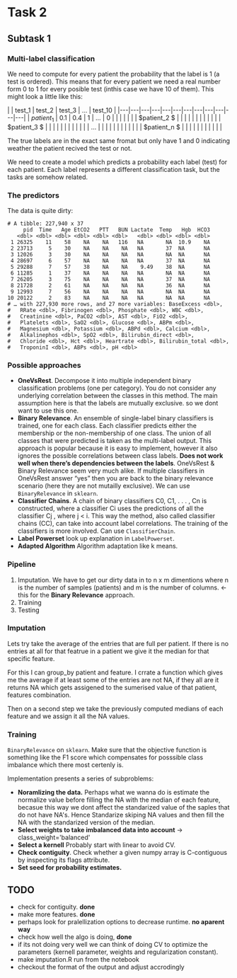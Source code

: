 # Task 2
## Subtask 1
### Multi-label classification
We need to compute for every patient the probability that the label is 1 (a test is ordered). This means that for every patient we need a real number form 0 to 1 for every posible test (inthis case we have 10 of them). This might look a little like this:

|   | test_1 | test_2 | test_3 | ... | test_10 |
|---|---|---|---|---|---|---|---|---|---|---|---|
| $patient_1$ |  0.1 |  0.4 | 1  |  ... |  0 |   |   |   |   |   |
| $patient_2 $ |   |   |   |   |   |   |   |   |   |   |
| $patient_3 $ |   |   |   |   |   |   |   |   |   |   |
| ... |   |   |   |   |   |   |   |   |   |   |
| $patient_n $ |   |   |   |   |   |   |   |   |   |   |

The true labels are in the exact same fromat but only have 1 and 0 indicating weather the patient recived the test or not. 

We need to create a model which predicts a probability each label (test) for each patient. Each label represents a different classification task, but the tasks are somehow related. 

### The predictors
The data is quite dirty:

```
# A tibble: 227,940 x 37     pid  Time   Age EtCO2   PTT   BUN Lactate  Temp   Hgb  HCO3   <dbl> <dbl> <dbl> <dbl> <dbl> <dbl>   <dbl> <dbl> <dbl> <dbl> 1 26325    11    58    NA    NA   116   NA       NA  10.9    NA 2 23713     5    30    NA    NA    NA   NA       37  NA      NA 3 12026     3    30    NA    NA    NA   NA       NA  NA      NA 4 28697     6    57    NA    NA    NA   NA       37  NA      NA 5 29288     7    57    38    NA    NA    9.49    38  NA      NA 6 11285     1    37    NA    NA    NA   NA       NA  NA      NA 7 26205     3    75    NA    NA    NA   NA       37  NA      NA 8 21728     2    61    NA    NA    NA   NA       36  NA      NA 9 12993     7    56    NA    NA    NA   NA       NA  NA      NA10 20122     2    83    NA    NA    NA   NA       NA  NA      NA# … with 227,930 more rows, and 27 more variables: BaseExcess <dbl>,#   RRate <dbl>, Fibrinogen <dbl>, Phosphate <dbl>, WBC <dbl>,#   Creatinine <dbl>, PaCO2 <dbl>, AST <dbl>, FiO2 <dbl>,#   Platelets <dbl>, SaO2 <dbl>, Glucose <dbl>, ABPm <dbl>,#   Magnesium <dbl>, Potassium <dbl>, ABPd <dbl>, Calcium <dbl>,#   Alkalinephos <dbl>, SpO2 <dbl>, Bilirubin_direct <dbl>,#   Chloride <dbl>, Hct <dbl>, Heartrate <dbl>, Bilirubin_total <dbl>,#   TroponinI <dbl>, ABPs <dbl>, pH <dbl>
```

### Possible approaches
* **OneVsRest**. Decompose it into multiple independent binary classification problems (one per category). You do not consider any underlying correlation between the classes in this method. The main assumption here is that the labels are mutually exclusive. so we dont want to use this one. 
* **Binary Relevance**. An ensemble of single-label binary classifiers is trained, one for each class. Each classifier predicts either the membership or the non-membership of one class. The union of all classes that were predicted is taken as the multi-label output. This approach is popular because it is easy to implement, however it also ignores the possible correlations between class labels. **Does not work well when there’s dependencies between the labels**. OneVsRest & Binary Relevance seem very much alike. If multiple classifiers in OneVsRest answer “yes” then you are back to the binary relevance scenario (here they are not mutailly exclusive). We can use `BinaryRelevance` in `sklearn`.
* **Classifier Chains**. A chain of binary classifiers C0, C1, . . . , Cn is constructed, where a classifier Ci uses the predictions of all the classifier Cj , where j < i. This way the method, also called classifier chains (CC), can take into account label correlations. The training of the classifiers is more involved. Can use `ClassifierChain`.
* **Label Powerset** look up explanation in `LabelPowerset`.
* **Adapted Algorithm** Algorithm adaptation like k means.

### Pipeline
1. Imputation. We have to get our dirty data in to n x m dimentions where n is the number of samples (patients) and m is the number of columns. <- this for the **Binary Relevance** approach. 
2. Training
3. Testing

### Imputation
Lets try take the average of the entries that are full per patient. If there is no entries at all for that featrue in a patient we give it the median for that specific feature. 

For this I can group_by patient and feature. I crrate a function which gives me the average if at least some of the entries are not NA, if they all are it returns NA which gets assigened to the sumerised value of that patient, features combination. 

Then on a second step we take the previously computed medians of each feature and we assign it all the NA values. 

### Training
`BinaryRelevance` on `sklearn`. Make sure that the objective function is something like the F1 score which compensates for posssible class imbalance which there most certenly is. 

Implementation presents a series of subproblems:

* **Noramlizing the data.** Perhaps what we wanna do is estimate the normalize value before filling the NA with the median of each feature, becasue this way we dont affect the standarized value of the saples that do not have NA's. Hence Standarize skiping NA values and then fill the NA with the standarized version of the median.
* **Select weights to take imbalanced data into account** -> class_weight='balanced'
* **Select a kernell** Probably start with linear to avoid CV.
* **Check contiguity**. Check whether a given numpy array is C-contiguous by inspecting its flags attribute.
* **Set seed for probability estimates.**

## TODO
* check for contiguity. **done**
* make more features. **done**
* perhaps look for pralellization options to decrease runtime. **no aparent way**
* check how well the algo is doing, **done**
* if its not doing very well we can think of doing CV to optimize the parameters (kernell parameter, weights and regularization constant).
* make imputation.R run from the notebook
* checkout the format of the output and adjust accrodingly
